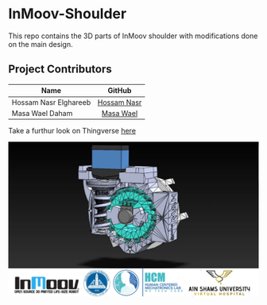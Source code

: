 # InMoov-Shoulder
This repo contains the 3D parts of InMoov shoulder with modifications done on the main design.

## Project Contributors

| Name    |   GitHub  |
|----------|:-------------:|
| Hossam Nasr Elghareeb | [Hossam Nasr](https://github.com/hossamnasri)  |
| Masa Wael Daham | [Masa Wael](https://github.com/masawael)   |

Take a furthur look on Thingverse [here](https://www.thingiverse.com/thing:5448285)

![alt text](https://github.com/InMooV-ASU22/InMoov-Shoulder/blob/main/Photos/InMoov%20Shoulder.jpeg)
